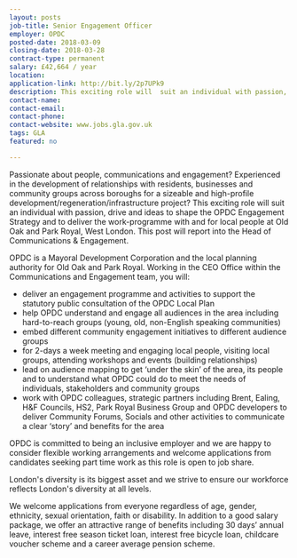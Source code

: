 ```yaml
---
layout: posts
job-title: Senior Engagement Officer
employer: OPDC
posted-date: 2018-03-09
closing-date: 2018-03-28
contract-type: permanent
salary: £42,664 / year
location:
application-link: http://bit.ly/2p7UPk9
description: This exciting role will  suit an individual with passion, drive and ideas to shape the OPDC Engagement Strategy and to deliver the work-programme with and for local people at Old Oak and Park Royal, West London.
contact-name:
contact-email:
contact-phone:
contact-website: www.jobs.gla.gov.uk
tags: GLA
featured: no

---
```


Passionate about people, communications and engagement? Experienced in the development of relationships with residents, businesses and community groups across boroughs for a sizeable and high-profile development/regeneration/infrastructure project? This exciting role will  suit an individual with passion, drive and ideas to shape the OPDC Engagement Strategy and to deliver the work-programme with and for local people at Old Oak and Park Royal, West London. This post will report into the Head of Communications & Engagement.  

OPDC is a Mayoral Development Corporation and the local planning authority for Old Oak and Park Royal. Working in the CEO Office within the Communications and Engagement team, you will:

- deliver an engagement programme and activities to support the statutory public consultation of the OPDC Local Plan
- help OPDC understand and engage all audiences in the area including hard-to-reach groups (young, old, non-English speaking communities)
- embed different community engagement initiatives to different audience groups
- for 2-days a week meeting and engaging local people, visiting local groups, attending workshops and events (building relationships)
- lead on audience mapping to get ‘under the skin’ of the area, its people and to understand what OPDC could do to meet the needs of individuals, stakeholders and community groups
- work with OPDC colleagues, strategic partners including Brent, Ealing, H&F Councils, HS2, Park Royal Business Group and OPDC developers to deliver Community Forums, Socials and other activities to communicate a clear ‘story’ and benefits for the area

OPDC is committed to being an inclusive employer and we are happy to consider flexible working arrangements and welcome applications from candidates seeking part time work as this role is open to job share.

London's diversity is its biggest asset and we strive to ensure our workforce reflects London's diversity at all levels.

We welcome  applications from everyone regardless of age, gender, ethnicity, sexual orientation, faith or disability. In addition to a good salary package, we offer an attractive range of benefits including 30 days’ annual leave, interest free season ticket loan, interest free bicycle loan, childcare voucher scheme and a career average pension scheme.
